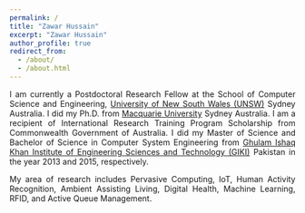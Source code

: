 ```yaml
---
permalink: /
title: "Zawar Hussain"
excerpt: "Zawar Hussain"
author_profile: true
redirect_from: 
  - /about/
  - /about.html
---
```

<div style="text-align: justify"> 
I am currently a Postdoctoral Research Fellow at the School of Computer Science and Engineering, <a href="https://www.unsw.edu.au">University of New South Wales (UNSW)</a> Sydney Australia. I did my Ph.D. from <a href="https://www.mq.edu.au">Macquarie University</a> Sydney Australia. I am a recipient of International Research Training Program Scholarship from Commonwealth Government of Australia. I did my Master of Science and Bachelor of Science in Computer System Engineering from <a href="https://giki.edu.pk">Ghulam Ishaq Khan Institute of Engineering Sciences and Technology (GIKI)</a> Pakistan in the year 2013 and 2015, respectively.


My area of research includes Pervasive Computing, IoT, Human Activity Recognition, Ambient Assisting Living, Digital Health, Machine Learning, RFID, and Active Queue Management.</div>

